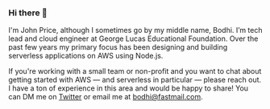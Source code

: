 ### Hi there 👋
I'm John Price, although I sometimes go by my middle name, Bodhi. I’m tech lead and cloud engineer at George Lucas Educational Foundation. Over the past few years my primary focus has been designing and building serverless applications on AWS using Node.js. 

If you're working with a small team or non-profit and you want to chat about getting started with AWS — and serverless in particular — please reach out. I have a ton of experience in this area and would be happy to share! You can DM me on [Twitter](https://twitter.com/bodhiprice) or email me at [bodhi@fastmail.com](mailto:bodhi@fastmail.com).
